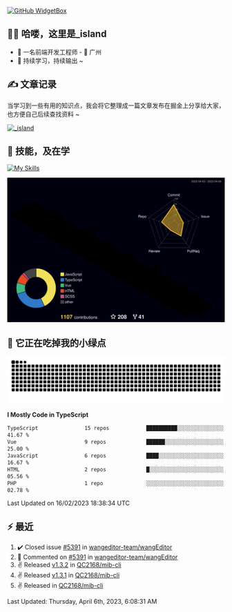 [![GitHub WidgetBox](https://github-widgetbox.vercel.app/api/profile?username=qc2168&data=followers,repositories,stars,commits)](https://github.com/qc2168/github-widgetbox)

## 🙋‍♂️ 哈喽，这里是_island

- 👦 一名前端开发工程师 - 📍 广州
- 🚀 持续学习，持续输出 ~

## ✍️ 文章记录
当学习到一些有用的知识点，我会将它整理成一篇文章发布在掘金上分享给大家，也方便自己后续查找资料 ~

[![_island](https://lf3-cdn-tos.bytescm.com/obj/static/xitu_juejin_web/e08da34488b114bd4c665ba2fa520a31.svg)
](https://juejin.cn/user/2858385965322935/posts)

## 🚀 技能，及在学

[![My Skills](https://skillicons.dev/icons?i=vite,tailwind,vue,react,electron,webpack,nodejs,php,wasm,python)](https://github.com/qc2168)


![rainbow gif](https://raw.githubusercontent.com/QC2168/QC2168/main/profile-3d-contrib/profile-night-rainbow.svg)




## 🐍 它正在吃掉我的小绿点

![snake gif](https://raw.githubusercontent.com/QC2168/QC2168/77e198e28fb66a14643e4e58f5b713c0cc565cfd/github-contribution-grid-snake-dark.svg)

<!--START_SECTION:waka-->
**I Mostly Code in TypeScript** 

```text
TypeScript               15 repos            ██████████░░░░░░░░░░░░░░░   41.67 % 
Vue                      9 repos             ██████░░░░░░░░░░░░░░░░░░░   25.00 % 
JavaScript               6 repos             ████░░░░░░░░░░░░░░░░░░░░░   16.67 % 
HTML                     2 repos             █░░░░░░░░░░░░░░░░░░░░░░░░   05.56 % 
PHP                      1 repo              ░░░░░░░░░░░░░░░░░░░░░░░░░   02.78 % 

```



 Last Updated on 16/02/2023 18:38:34 UTC
<!--END_SECTION:waka-->


## ⚡ 最近
<!--RECENT_ACTIVITY:start-->
1. ✔️ Closed issue [#5391](https://github.com/wangeditor-team/wangEditor/issues/5391) in [wangeditor-team/wangEditor](https://github.com/wangeditor-team/wangEditor)<br>
2. 💬 Commented on [#5391](https://github.com/wangeditor-team/wangEditor/issues/5391#issuecomment-1498417021) in [wangeditor-team/wangEditor](https://github.com/wangeditor-team/wangEditor)<br>
3. ✌️ Released [v1.3.2](https://github.com/QC2168/mib-cli/releases/tag/1.3.2) in [QC2168/mib-cli](https://github.com/QC2168/mib-cli)<br>
4. ✌️ Released [v1.3.1](https://github.com/QC2168/mib-cli/releases/tag/1.3.1) in [QC2168/mib-cli](https://github.com/QC2168/mib-cli)<br>
5. ✌️ Released [](https://github.com/QC2168/mib-cli/releases/tag/1.3.0) in [QC2168/mib-cli](https://github.com/QC2168/mib-cli)<br>
<!--RECENT_ACTIVITY:end-->

<!--RECENT_ACTIVITY:last_update-->
Last Updated: Thursday, April 6th, 2023, 6:08:31 AM
<!--RECENT_ACTIVITY:last_update_end-->